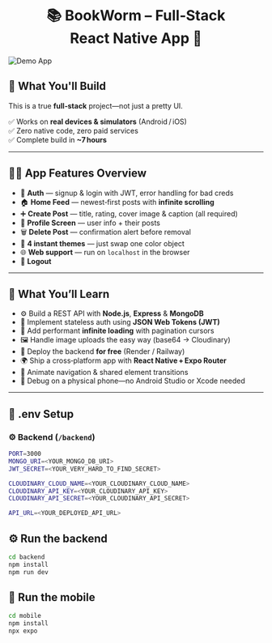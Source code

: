 <h1 align="center">📚 BookWorm – Full‑Stack React Native App 🚀</h1>

![Demo App](/frontend/assets/images/screenshot-for-readme.png)

## 🎯 What You'll Build

This is a true **full‑stack** project—not just a pretty UI.

✅ Works on **real devices & simulators** (Android / iOS)  
✅ Zero native code, zero paid services  
✅ Complete build in **~7 hours**

---

## 🧑‍🍳 App Features Overview

- 🔐 **Auth** — signup & login with JWT, error handling for bad creds
- 🏠 **Home Feed** — newest‑first posts with **infinite scrolling**
- ➕ **Create Post** — title, rating, cover image & caption (all required)
- 👤 **Profile Screen** — user info + their posts
- 🗑️ **Delete Post** — confirmation alert before removal
- 🎨 **4 instant themes** — just swap one color object
- 🌐 **Web support** — run on `localhost` in the browser
- 🚪 **Logout**

---

## 🧠 What You’ll Learn

- ⚙️ Build a REST API with **Node.js**, **Express** & **MongoDB**
- 🔑 Implement stateless auth using **JSON Web Tokens (JWT)**
- 🔄 Add performant **infinite loading** with pagination cursors
- 🖼️ Handle image uploads the easy way (base64 → Cloudinary)
- 🛫 Deploy the backend **for free** (Render / Railway)
- 🌍 Ship a cross‑platform app with **React Native + Expo Router**
- 🧭 Animate navigation & shared element transitions
- 🧪 Debug on a physical phone—no Android Studio or Xcode needed

---

## 📁 .env Setup

### ⚙️ Backend (`/backend`)

```bash
PORT=3000
MONGO_URI=<YOUR_MONGO_DB_URI>
JWT_SECRET=<YOUR_VERY_HARD_TO_FIND_SECRET>

CLOUDINARY_CLOUD_NAME=<YOUR_CLOUDINARY_CLOUD_NAME>
CLOUDINARY_API_KEY=<YOUR_CLOUDINARY_API_KEY>
CLOUDINARY_API_SECRET=<YOUR_CLOUDINARY_API_SECRET>

API_URL=<YOUR_DEPLOYED_API_URL>
```

## ⚙️ Run the backend

```bash
cd backend
npm install
npm run dev

```

## 📱 Run the mobile

```bash
cd mobile
npm install
npx expo
```
